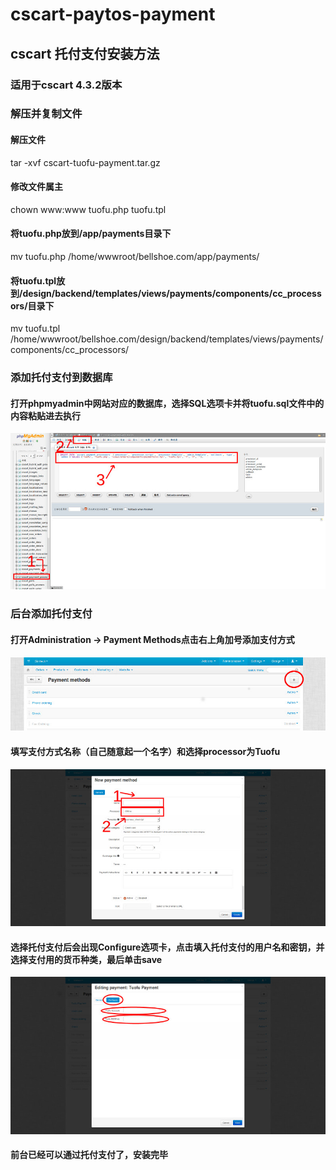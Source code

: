 # cscart-paytos-payment

## cscart 托付支付安装方法
### 适用于cscart 4.3.2版本
### 解压并复制文件
#### 解压文件
tar -xvf cscart-tuofu-payment.tar.gz
#### 修改文件属主
chown www:www tuofu.php tuofu.tpl
#### 将tuofu.php放到/app/payments目录下
mv tuofu.php /home/wwwroot/bellshoe.com/app/payments/
#### 将tuofu.tpl放到/design/backend/templates/views/payments/components/cc_processors/目录下
mv tuofu.tpl /home/wwwroot/bellshoe.com/design/backend/templates/views/payments/components/cc_processors/

### 添加托付支付到数据库
#### 打开phpmyadmin中网站对应的数据库，选择SQL选项卡并将tuofu.sql文件中的内容粘贴进去执行
![](./images/1.jpg)

### 后台添加托付支付
#### 打开Administration -> Payment Methods点击右上角加号添加支付方式
![](./images/2.jpg)
#### 填写支付方式名称（自己随意起一个名字）和选择processor为Tuofu
![](./images/3.jpg)
#### 选择托付支付后会出现Configure选项卡，点击填入托付支付的用户名和密钥，并选择支付用的货币种类，最后单击save
![](./images/4.jpg)
#### 前台已经可以通过托付支付了，安装完毕

